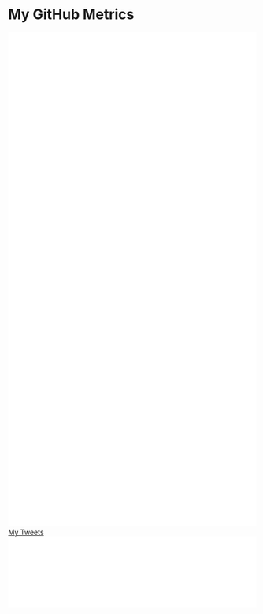 # My GitHub Metrics
![Metrics](/github-metrics.svg)
<br>
[My Tweets](metrics.plugin.tweets.svg)
<br>
![Web Performance](metrics.plugin.pagespeed.svg)

